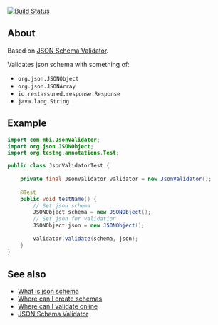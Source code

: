 [![Build Status](https://travis-ci.org/mbi88/json-validator.svg?branch=master)](https://travis-ci.org/mbi88/json-validator)


## About
Based on <a href="https://github.com/everit-org/json-schema">JSON Schema Validator</a>.

Validates json schema with something of:
- `org.json.JSONObject`
- `org.json.JSONArray`
- `io.restassured.response.Response` 
- `java.lang.String`
  
## Example

```java
import com.mbi.JsonValidator;
import org.json.JSONObject;
import org.testng.annotations.Test;

public class JsonValidatorTest {
    
    private final JsonValidator validator = new JsonValidator();
    
    @Test
    public void testName() {
        // Set json schema
        JSONObject schema = new JSONObject();
        // Set json for validation
        JSONObject json = new JSONObject();
        
        validator.validate(schema, json);
    }
}
```

## See also
- <a href="http://json-schema.org/">What is json schema</a>
- <a href="https://jsonschema.net/">Where can I create schemas</a>
- <a href="http://www.jsonschemavalidator.net/">Where can I validate online</a>
- <a href="https://github.com/everit-org/json-schema">JSON Schema Validator</a>
 
